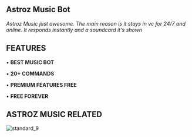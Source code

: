 ## Astroz Music Bot
*Astroz Music just awesome. The main reason is it stays in vc for 24/7 and online. It responds instantly and a soundcard it's shown*

## FEATURES

• **BEST MUSIC BOT**

• **20+ COMMANDS**

• **PREMIUM FEATURES FREE**

• **FREE FOREVER**

## ASTROZ MUSIC RELATED

![standard_9](https://user-images.githubusercontent.com/81439903/112682093-a0901300-8e95-11eb-8cb7-1cd6fcd43740.gif)
